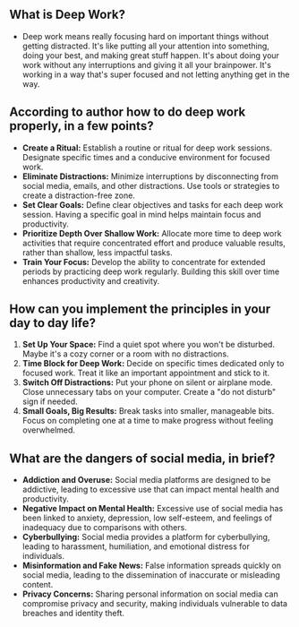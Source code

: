 ## What is Deep Work?

- Deep work means really focusing hard on important things without getting distracted. It's like putting all your attention into something, doing your best, and making great stuff happen. It's about doing your work without any interruptions and giving it all your brainpower. It's working in a way that's super focused and not letting anything get in the way.


## According to author how to do deep work properly, in a few points?

- **Create a Ritual:** Establish a routine or ritual for deep work sessions. Designate specific times and a conducive environment for focused work.
- **Eliminate Distractions:** Minimize interruptions by disconnecting from social media, emails, and other distractions. Use tools or strategies to create a distraction-free zone.
- **Set Clear Goals:** Define clear objectives and tasks for each deep work session. Having a specific goal in mind helps maintain focus and productivity.
- **Prioritize Depth Over Shallow Work:** Allocate more time to deep work activities that require concentrated effort and produce valuable results, rather than shallow, less impactful tasks.
- **Train Your Focus:** Develop the ability to concentrate for extended periods by practicing deep work regularly. Building this skill over time enhances productivity and creativity.

## How can you implement the principles in your day to day life?

1. **Set Up Your Space:** Find a quiet spot where you won't be disturbed. Maybe it's a cozy corner or a room with no distractions.
1. **Time Block for Deep Work:** Decide on specific times dedicated only to focused work. Treat it like an important appointment and stick to it.
1. **Switch Off Distractions:** Put your phone on silent or airplane mode. Close unnecessary tabs on your computer. Create a "do not disturb" sign if needed.
1. **Small Goals, Big Results:** Break tasks into smaller, manageable bits. Focus on completing one at a time to make progress without feeling overwhelmed.

## What are the dangers of social media, in brief?

- **Addiction and Overuse:** Social media platforms are designed to be addictive, leading to excessive use that can impact mental health and productivity.
- **Negative Impact on Mental Health:** Excessive use of social media has been linked to anxiety, depression, low self-esteem, and feelings of inadequacy due to comparisons with others.
- **Cyberbullying:** Social media provides a platform for cyberbullying, leading to harassment, humiliation, and emotional distress for individuals.
- **Misinformation and Fake News:** False information spreads quickly on social media, leading to the dissemination of inaccurate or misleading content.
- **Privacy Concerns:** Sharing personal information on social media can compromise privacy and security, making individuals vulnerable to data breaches and identity theft.